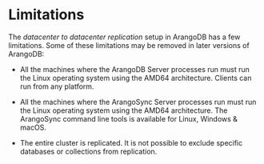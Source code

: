 <!-- don't edit here, it's from https://@github.com/arangodb/arangosync.git / docs/Manual/ -->
Limitations
===========

The _datacenter to datacenter replication_ setup in ArangoDB has a few limitations.
Some of these limitations may be removed in later versions of ArangoDB:

- All the machines where the ArangoDB Server processes run must run the Linux
  operating system using the AMD64 architecture. Clients can run from any platform.

- All the machines where the ArangoSync Server processes run must run the Linux
  operating system using the AMD64 architecture.
  The ArangoSync command line tools is available for Linux, Windows & macOS.

- The entire cluster is replicated. It is not possible to exclude specific
  databases or collections from replication.
